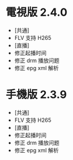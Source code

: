 # 電視版 2.4.0

* [共通]
* FLV 支持 H265
* [直播]
* 修正起播时间
* 修正 drm 播放问题
* 修正 epg xml 解析

# 手機版 2.3.9

* [共通]
* FLV 支持 H265
* [直播]
* 修正起播时间
* 修正 drm 播放问题
* 修正 epg xml 解析